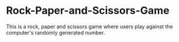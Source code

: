 # Rock-Paper-and-Scissors-Game
This is a rock, paper and scissors game where users play against the computer's randomly generated number.

